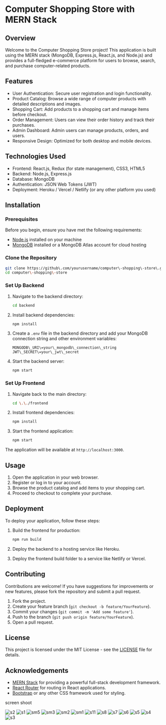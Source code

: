 # Computer Shopping Store with MERN Stack

## Overview

Welcome to the Computer Shopping Store project! This application is built using the MERN stack (MongoDB, Express.js, React.js, and Node.js) and provides a full-fledged e-commerce platform for users to browse, search, and purchase computer-related products. 

## Features

- User Authentication: Secure user registration and login functionality.
- Product Catalog: Browse a wide range of computer products with detailed descriptions and images.
- Shopping Cart: Add products to a shopping cart and manage items before checkout.
- Order Management: Users can view their order history and track their purchases.
- Admin Dashboard: Admin users can manage products, orders, and users.
- Responsive Design: Optimized for both desktop and mobile devices.

## Technologies Used

- Frontend: React.js, Redux (for state management), CSS3, HTML5
- Backend: Node.js, Express.js
- Database: MongoDB
- Authentication: JSON Web Tokens (JWT)
- Deployment: Heroku / Vercel / Netlify (or any other platform you used)

## Installation

### Prerequisites

Before you begin, ensure you have met the following requirements:

- [Node.js](https://nodejs.org/) installed on your machine
- [MongoDB](https://www.mongodb.com/) installed or a MongoDB Atlas account for cloud hosting

### Clone the Repository

```bash
git clone https://github\.com/yourusername/computer\-shopping\-store\.git
cd computer\-shopping\-store
```

### Set Up Backend

1. Navigate to the backend directory:

   ```bash
   cd backend
   ```

2. Install backend dependencies:

   ```bash
   npm install
   ```

3. Create a `.env` file in the backend directory and add your MongoDB connection string and other environment variables:

   ```
   MONGODB\_URI\=your\_mongodb\_connection\_string
   JWT\_SECRET\=your\_jwt\_secret
   ```

4. Start the backend server:

   ```bash
   npm start
   ```

### Set Up Frontend

1. Navigate back to the main directory:

   ```bash
   cd \.\./frontend
   ```

2. Install frontend dependencies:

   ```bash
   npm install
   ```

3. Start the frontend application:

   ```bash
   npm start
   ```

The application will be available at `http://localhost:3000`.

## Usage

1. Open the application in your web browser.
2. Register or log in to your account.
3. Browse the product catalog and add items to your shopping cart.
4. Proceed to checkout to complete your purchase.

## Deployment

To deploy your application, follow these steps:

1. Build the frontend for production:

   ```bash
   npm run build
   ```

2. Deploy the backend to a hosting service like Heroku.
3. Deploy the frontend build folder to a service like Netlify or Vercel.

## Contributing

Contributions are welcome! If you have suggestions for improvements or new features, please fork the repository and submit a pull request.

1. Fork the project.
2. Create your feature branch (`git checkout -b feature/YourFeature`).
3. Commit your changes (`git commit -m 'Add some feature'`).
4. Push to the branch (`git push origin feature/YourFeature`).
5. Open a pull request.

## License

This project is licensed under the MIT License - see the [LICENSE](LICENSE) file for details.

## Acknowledgements

- [MERN Stack](https://www.mongodb.com/mern-stack) for providing a powerful full-stack development framework.
- [React Router](https://reactrouter.com/) for routing in React applications.
- [Bootstrap](https://getbootstrap.com/) or any other CSS framework used for styling.

screen shoot

  ![s2](https://github.com/user-attachments/assets/ac8c5087-ee7a-42e6-98c9-aa2c5cc7e99f)
![s1](https://github.com/user-attachments/assets/6795f272-8cc4-4be4-ad47-420d945357ee)
![sm5](https://github.com/user-attachments/assets/7a999dbf-2880-4acc-b3e3-aeafac6c8e1c)
![sm3](https://github.com/user-attachments/assets/6c487de2-e570-4b17-8c72-3330fd126e67)
![sm2](https://github.com/user-attachments/assets/1a7aeaad-25be-4288-b410-99da8ca7d173)
![sm1](https://github.com/user-attachments/assets/5f438f96-23fc-49b3-9097-095fb5b8b843)
![s11](https://github.com/user-attachments/assets/419c932e-c58a-48e8-ab1b-94a6d4a8167d)
![s8](https://github.com/user-attachments/assets/d1e6e490-e1af-475c-9782-79e06e68ebaf)
![s7](https://github.com/user-attachments/assets/ed9026b6-d4a9-429d-9e23-9d3a231eee5a)
![s6](https://github.com/user-attachments/assets/2680d5e3-676d-4eaf-a440-d83def52bf32)
![s5](https://github.com/user-attachments/assets/01e47002-18ce-4bd0-aecb-c75ee6880a56)
![s4](https://github.com/user-attachments/assets/e1c43853-6032-4491-9eb4-ef38bf6086b1)
![s3](https://github.com/user-attachments/assets/d2fcea57-2b4a-445e-a426-1a7ba99b03c8)

